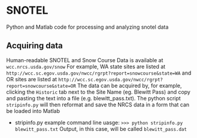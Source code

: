 # SNOTEL
Python and Matlab code for processing and analyzing snotel data
## Acquiring data
Human-readable SNOTEL and Snow Course Data is available at `wcc.nrcs.usda.gov/snow`
For example, WA state sites are listed at `http://wcc.sc.egov.usda.gov/nwcc/rgrpt?report=snowcourse&state=WA`
and OR sites are listed at `http://wcc.sc.egov.usda.gov/nwcc/rgrpt?report=snowcourse&state=OR`
The data can be acquired by, for example, clicking the `Historic` tab next to the Site Name (eg. Blewitt Pass)
and copy and pasting the text into a file (e.g. blewitt_pass.txt). The python script `stripinfo.py` will then reformat and save the NRCS data in a form that can be loaded into Matlab
- stripinfo.py  example command line uasge: `>>> python stripinfo.py blewitt_pass.txt`   Output, in this case, will be called `blewitt_pass.dat`
